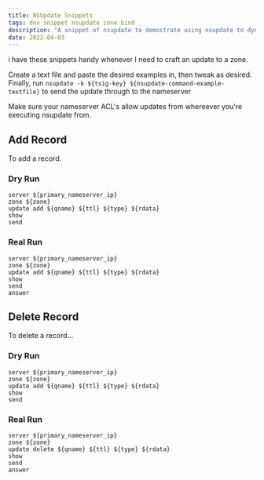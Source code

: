```yaml
---
title: NSUpdate Snippets
tags: dns snippet nsupdate zone bind
description: "A snippet of nsupdate to demostrate using nsupdate to dynamically update zones without interacting with a zone file"
date: 2022-04-03
---
```


i have these snippets handy whenever I need to craft an update to a zone. 

Create a text file and paste the desired examples in, then tweak as desired. Finally, run `nsupdate -k ${tsig-key} ${nsupdate-command-example-textfile}` to send the update through to the nameserver

Make sure your nameserver ACL's allow updates from whereever you're executing nsupdate from. 

## Add Record

To add a record. 

### Dry Run 
```
server ${primary_nameserver_ip}
zone ${zone}
update add ${qname} ${ttl} ${type} ${rdata}
show
send
```

### Real Run
```
server ${primary_nameserver_ip}
zone ${zone}
update add ${qname} ${ttl} ${type} ${rdata}
show
send
answer
```

## Delete Record

To delete a record...

### Dry Run
```
server ${primary_nameserver_ip}
zone ${zone}
update add ${qname} ${ttl} ${type} ${rdata}
show
send
```

### Real Run
```
server ${primary_nameserver_ip}
zone ${zone}
update delete ${qname} ${ttl} ${type} ${rdata}
show
send
answer
```